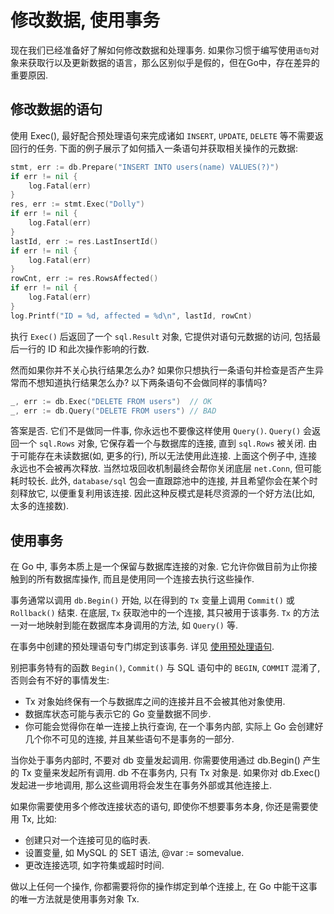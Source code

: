 # 修改数据, 使用事务

现在我们已经准备好了解如何修改数据和处理事务. 如果你习惯于编写使用`语句`对象来获取行以及更新数据的语言，那么区别似乎是假的，但在Go中，存在差异的重要原因.

## 修改数据的语句

使用 Exec(), 最好配合预处理语句来完成诸如 `INSERT`, `UPDATE`, `DELETE` 等不需要返回行的任务. 下面的例子展示了如何插入一条语句并获取相关操作的元数据:

```go
stmt, err := db.Prepare("INSERT INTO users(name) VALUES(?)")
if err != nil {
	log.Fatal(err)
}
res, err := stmt.Exec("Dolly")
if err != nil {
	log.Fatal(err)
}
lastId, err := res.LastInsertId()
if err != nil {
	log.Fatal(err)
}
rowCnt, err := res.RowsAffected()
if err != nil {
	log.Fatal(err)
}
log.Printf("ID = %d, affected = %d\n", lastId, rowCnt)
```

执行 `Exec()` 后返回了一个 `sql.Result` 对象, 它提供对语句元数据的访问, 包括最后一行的 ID 和此次操作影响的行数.

然而如果你并不关心执行结果怎么办? 如果你只想执行一条语句并检查是否产生异常而不想知道执行结果怎么办? 以下两条语句不会做同样的事情吗?

```go
_, err := db.Exec("DELETE FROM users")  // OK
_, err := db.Query("DELETE FROM users") // BAD
```

答案是否. 它们不是做同一件事, 你永远也不要像这样使用 `Query()`. `Query()` 会返回一个 `sql.Rows` 对象, 它保存着一个与数据库的连接, 直到 `sql.Rows` 被关闭. 由于可能存在未读数据(如, 更多的行), 所以无法使用此连接. 上面这个例子中, 连接永远也不会被再次释放. 当然垃圾回收机制最终会帮你关闭底层 `net.Conn`, 但可能耗时较长. 此外, `database/sql` 包会一直跟踪池中的连接, 并且希望你会在某个时刻释放它, 以便重复利用该连接. 因此这种反模式是耗尽资源的一个好方法(比如, 太多的连接数).

## 使用事务

在 Go 中, 事务本质上是一个保留与数据库连接的对象. 它允许你做目前为止你接触到的所有数据库操作, 而且是使用同一个连接去执行这些操作.

事务通常以调用 `db.Begin()` 开始, 以在得到的 `Tx` 变量上调用 `Commit()` 或 `Rollback()` 结束. 在底层, `Tx` 获取池中的一个连接, 其只被用于该事务. `Tx` 的方法一对一地映射到能在数据库本身调用的方法, 如 `Query()` 等.

在事务中创建的预处理语句专门绑定到该事务. 详见 [使用预处理语句](prepared.md).

别把事务特有的函数 `Begin()`, `Commit()` 与 SQL 语句中的 `BEGIN`, `COMMIT` 混淆了, 否则会有不好的事情发生:

- Tx 对象始终保有一个与数据库之间的连接并且不会被其他对象使用.
- 数据库状态可能与表示它的 Go 变量数据不同步.
- 你可能会觉得你在单一连接上执行查询, 在一个事务内部, 实际上 Go 会创建好几个你不可见的连接, 并且某些语句不是事务的一部分.

当你处于事务内部时, 不要对 db 变量发起调用. 你需要使用通过 db.Begin() 产生的 Tx 变量来发起所有调用. db 不在事务内, 只有 Tx 对象是. 如果你对 db.Exec() 发起进一步地调用, 那么这些调用将会发生在事务外部或其他连接上.

如果你需要使用多个修改连接状态的语句, 即使你不想要事务本身, 你还是需要使用 Tx, 比如:

- 创建只对一个连接可见的临时表.
- 设置变量, 如 MySQL 的 SET 语法, @var := somevalue.
- 更改连接选项, 如字符集或超时时间.

做以上任何一个操作, 你都需要将你的操作绑定到单个连接上, 在 Go 中能干这事的唯一方法就是使用事务对象 Tx.

